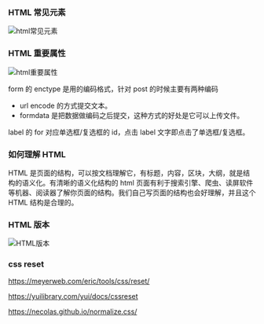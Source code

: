### HTML 常见元素

![html常见元素](/Users/zhaoyang/tool/images/前端知识体系/html和css/html常见元素.png)

### HTML 重要属性

![html重要属性](/Users/zhaoyang/tool/images/前端知识体系/html和css/html重要属性.png)

form 的 enctype 是用的编码格式，针对 post 的时候主要有两种编码

* url encode 的方式提交文本。
* formdata 是把数据做编码之后提交，这种方式的好处是它可以上传文件。

label 的 for 对应单选框/复选框的 id，点击 label 文字即点击了单选框/复选框。

### 如何理解 HTML

HTML 是页面的结构，可以按文档理解它，有标题，内容，区块，大纲，就是结构的语义化。有清晰的语义化结构的 html 页面有利于搜索引擎、爬虫、读屏软件等机器、阅读器了解你页面的结构。我们自己写页面的结构也会好理解，并且这个 HTML 结构是合理的。

### HTML 版本

![HTML版本](/Users/zhaoyang/tool/images/前端知识体系/html和css/HTML版本.png)

### css reset

https://meyerweb.com/eric/tools/css/reset/

https://yuilibrary.com/yui/docs/cssreset

https://necolas.github.io/normalize.css/













